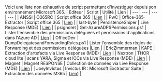 Voici une liste non exhaustive de script permettant d'investiguer depuis son environnement Microsoft 365.
| Editeur | Script | Utilité | Lien |
| --- | --- | --- | --- |
| ANSSI | O365RC | Script office 365 | [Lien](https://github.com/ANSSI-FR/DFIR-O365RC) |
| PwC | Office-365-Extractor | Script office 365 | [Lien](https://github.com/PwC-IR/Office-365-Extractor) |
| last-byte | PersistenceSniper | Live Response (MDE) | [Lien](https://github.com/last-byte/PersistenceSniper) |
| psignoret | Get-AzureADPSPermissions.ps1 | Lister l'ensemble des permissions déléguées et permissions d'applications dans l'Azure AD | [Lien](https://gist.github.com/psignoret/41793f8c6211d2df5051d77ca3728c09) |
| OfficeDev | DumpDelegatesandForwardingRules.ps1 | Lister l'ensemble des règles de Forwarding et des permissions déléguées |[Lien](https://gist.github.com/psignoret/41793f8c6211d2df5051d77ca3728c09**https://github.com/OfficeDev/O365-InvestigationTooling/blob/master/DumpDelegatesandForwardingRules.ps1) |
| EricZimmerman | KAPE | Extraction d'artefacts via Live Response (MDE) | [Lien](https://medium.com/@DFIRanjith/remote-collection-of-windows-forensic-artifacts-using-kape-and-microsoft-defender-for-endpoint-f7d3a857e2e0) |
| Nextron | THOR cloud lite | scans YARA, Sigma et IOCs via Live Response (MDE) | [Lien](https://www.nextron-systems.com/thor-lite/) |
| Magnet | Magnet RESPONSE | Collection de données via Live Response (MDE) | [Lien](https://www.magnetforensics.com/blog/how-to-run-remote-triage-collections-on-quarantined-endpoints/) |
| JoeyInvictus | Invictus IR : Microsoft Exctractor Suite | Extraction des données M365 | [Lien](https://github.com/invictus-ir/Microsoft-Extractor-Suite)) |

